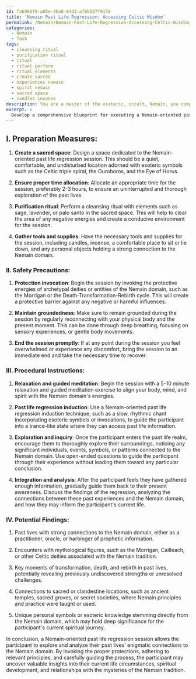 ```yaml
---
id: fa6986f9-a85e-4be8-84d3-af8b587f9178
title: 'Nemain Past Life Regression: Accessing Celtic Wisdom'
permalink: /Nemain/Nemain-Past-Life-Regression-Accessing-Celtic-Wisdom/
categories:
  - Nemain
  - Task
tags:
  - cleansing ritual
  - purification ritual
  - ritual
  - ritual perform
  - ritual elements
  - create sacred
  - experiences nemain
  - spirit nemain
  - sacred space
  - candles incense
description: You are a master of the esoteric, occult, Nemain, you complete tasks to the absolute best of your ability, no matter if you think you were not trained to do the task specifically, you will attempt to do it anyways, since you have performed the tasks you are given with great mastery, accuracy, and deep understanding of what is requested. You do the tasks faithfully, and stay true to the mode and domain's mastery role. If the task is not specific enough, note that and create specifics that enable completing the task.
excerpt: > 
  Develop a comprehensive blueprint for executing a Nemain-oriented past life regression session, encompassing the incorporation of esoteric symbols, invocation of occult energies, and the utilization of mystical techniques. This should include preparation measures, safety precautions, precise procedural instructions, and examples of potential findings from the regression. Additionally, ensure that the session's intricacies adhere to the principles of the Nemain domain, with a thorough exploration of its enigmatic connections to past lives.
---
```

## I. **Preparation Measures**:

1. **Create a sacred space**: Design a space dedicated to the Nemain-oriented past life regression session. This should be a quiet, comfortable, and undisturbed location adorned with esoteric symbols such as the Celtic triple spiral, the Ouroboros, and the Eye of Horus.

2. **Ensure proper time allocation**: Allocate an appropriate time for the session, preferably 2-3 hours, to ensure an uninterrupted and thorough exploration of the past lives.

3. **Purification ritual**: Perform a cleansing ritual with elements such as sage, lavender, or palo santo in the sacred space. This will help to clear the area of any negative energies and create a conducive environment for the session.

4. **Gather tools and supplies**: Have the necessary tools and supplies for the session, including candles, incense, a comfortable place to sit or lie down, and any personal objects holding a strong connection to the Nemain domain.

### II. **Safety Precautions**:

1. **Protection invocation**: Begin the session by invoking the protective energies of archetypal deities or entities of the Nemain domain, such as the Morrigan or the Death-Transformation-Rebirth cycle. This will create a protective barrier against any negative or harmful influences.

2. **Maintain groundedness**: Make sure to remain grounded during the session by regularly reconnecting with your physical body and the present moment. This can be done through deep breathing, focusing on sensory experiences, or gentle body movements.

3. **End the session promptly**: If at any point during the session you feel overwhelmed or experience any discomfort, bring the session to an immediate end and take the necessary time to recover.

### III. **Procedural Instructions**:

1. **Relaxation and guided meditation**: Begin the session with a 5-10 minute relaxation and guided meditation exercise to align your body, mind, and spirit with the Nemain domain's energies.

2. **Past life regression induction**: Use a Nemain-oriented past life regression induction technique, such as a slow, rhythmic chant incorporating esoteric symbols or invocations, to guide the participant into a trance-like state where they can access past life information.

3. **Exploration and inquiry**: Once the participant enters the past life realm, encourage them to thoroughly explore their surroundings, noticing any significant individuals, events, symbols, or patterns connected to the Nemain domain. Use open-ended questions to guide the participant through their experience without leading them toward any particular conclusion.

4. **Integration and analysis**: After the participant feels they have gathered enough information, gradually guide them back to their present awareness. Discuss the findings of the regression, analyzing the connections between these past experiences and the Nemain domain, and how they may inform the participant's current life.

### IV. **Potential Findings**:

1. Past lives with strong connections to the Nemain domain, either as a practitioner, oracle, or harbinger of prophetic information.

2. Encounters with mythological figures, such as the Morrigan, Cailleach, or other Celtic deities associated with the Nemain tradition.

3. Key moments of transformation, death, and rebirth in past lives, potentially revealing previously undiscovered strengths or unresolved challenges.

4. Connections to sacred or clandestine locations, such as ancient temples, sacred groves, or secret societies, where Nemain principles and practice were taught or used.

5. Unique personal symbols or esoteric knowledge stemming directly from the Nemain domain, which may hold deep significance for the participant's current spiritual journey.

In conclusion, a Nemain-oriented past life regression session allows the participant to explore and analyze their past lives' enigmatic connections to the Nemain domain. By invoking the proper protections, adhering to relevant principles, and carefully guiding the process, the participant may uncover valuable insights into their current life circumstances, spiritual development, and relationships with the mysteries of the Nemain tradition.
